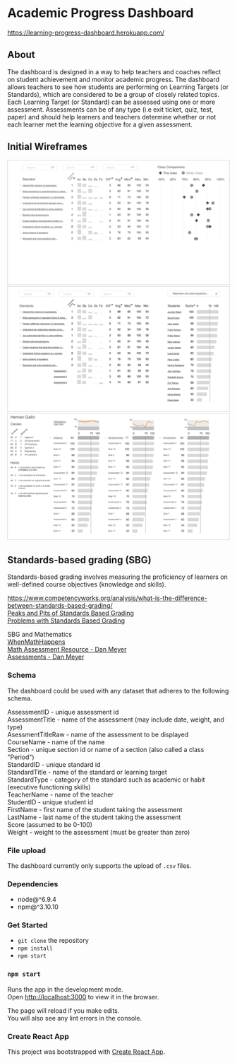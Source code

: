 # Academic Progress Dashboard

https://learning-progress-dashboard.herokuapp.com/

## About

The dashboard is designed in a way to help teachers and coaches reflect on student achievement and monitor academic progress. The dashboard allows teachers to see how students are performing on Learning Targets (or Standards), which are considered to be a group of closely related topics. Each Learning Target (or Standard) can be assessed using one or more assessment. Assessments can be of any type (i.e exit ticket, quiz, test, paper) and should help learners and teachers determine whether or not each learner met the learning objective for a given assessment.

## Initial Wireframes

![Dashboard Learning Standard Statistics and Class Comparison](./docs/wireframe-1-standards.png?raw=true 'Learning Standard Statistics and Class Comparison')
![Dashboard Learning Standard Performance for Students](./docs/wireframe-2-assessments.png?raw=true 'Student Performances on Individual Learning Standard')
![Dashboard Individual Student Class Performance](./docs/wireframe-3-student.png?raw=true 'Individual Student in Classes and Assessments')

## Standards-based grading (SBG)

Standards-based grading involves measuring the proficiency of learners on well-defined course objectives (knowledge and skills).

https://www.competencyworks.org/analysis/what-is-the-difference-between-standards-based-grading/  
[Peaks and Pits of Standards Based Grading](https://www.edutopia.org/blog/peaks-pits-standards-based-grading-josh-work)  
[Problems with Standards Based Grading](https://www.edutopia.org/discussion/problem-standards-based-grading)

SBG and Mathematics  
[WhenMathHappens](https://whenmathhappens.com/standards-based-grading/)  
[Math Assessment Resource - Dan Meyer](http://blog.mrmeyer.com/2007/the-comprehensive-math-assessment-resource/)  
[Assessments - Dan Meyer](http://blog.mrmeyer.com/category/assessment/)

### Schema

The dashboard could be used with any dataset that adheres to the following schema.

AssessmentID - unique assessment id  
AssessmentTitle - name of the assessment (may include date, weight, and type)  
AsessmentTitleRaw - name of the assessment to be displayed  
CourseName - name of the name  
Section - unique section id or name of a section (also called a class "Period")  
StandardID - unique standard id  
StandardTitle - name of the standard or learning target  
StandardType - category of the standard such as academic or habit (executive functioning skills)  
TeacherName - name of the teacher  
StudentID - unique student id  
FirstName - first name of the student taking the assessment  
LastName - last name of the student taking the assessment  
Score (assumed to be 0-100)  
Weight - weight to the assessment (must be greater than zero)

### File upload

The dashboard currently only supports the upload of `.csv` files.

### Dependencies

- node@^6.9.4
- npm@^3.10.10

### Get Started

- `git clone` the repository
- `npm install`
- `npm start`

### `npm start`

Runs the app in the development mode.<br>
Open [http://localhost:3000](http://localhost:3000) to view it in the browser.

The page will reload if you make edits.<br>
You will also see any lint errors in the console.

### Create React App

This project was bootstrapped with [Create React App](https://github.com/facebookincubator/create-react-app).
